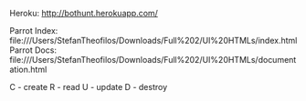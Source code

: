 Heroku: http://bothunt.herokuapp.com/

Parrot Index: file:///Users/StefanTheofilos/Downloads/Full%202/UI%20HTMLs/index.html
Parrot Docs: file:///Users/StefanTheofilos/Downloads/Full%202/UI%20HTMLs/documentation.html

C - create
R - read
U - update
D - destroy
